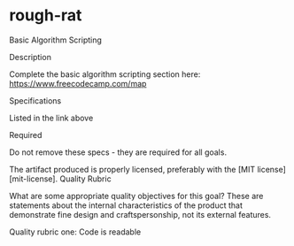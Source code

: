 # rough-rat
Basic Algorithm Scripting

Description

Complete the basic algorithm scripting section here:
https://www.freecodecamp.com/map

Specifications

Listed in the link above

Required

Do not remove these specs - they are required for all goals.

 The artifact produced is properly licensed, preferably with the [MIT license][mit-license].
Quality Rubric

What are some appropriate quality objectives for this goal? These are statements about the internal characteristics of the product that demonstrate fine design and craftspersonship, not its external features.

Quality rubric one: Code is readable
